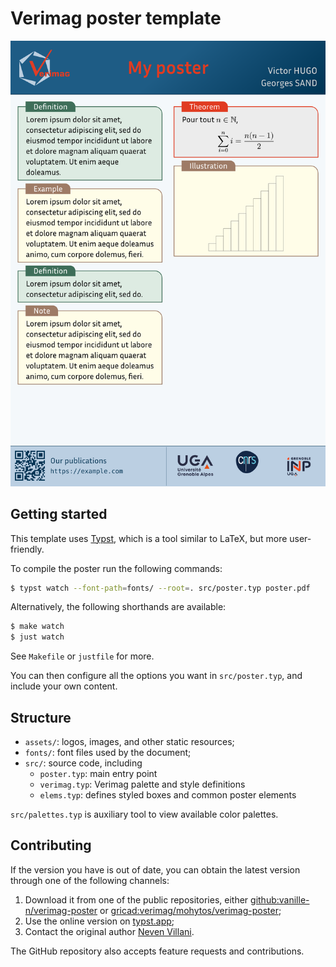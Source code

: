 # Verimag poster template

![](build/poster.png)

## Getting started

This template uses [Typst](https://typst.app/), which is a tool similar to LaTeX,
but more user-friendly.

To compile the poster run the following commands:
```sh
$ typst watch --font-path=fonts/ --root=. src/poster.typ poster.pdf
```

Alternatively, the following shorthands are available:
```sh
$ make watch
$ just watch
```

See `Makefile` or `justfile` for more.

You can then configure all the options you want in `src/poster.typ`,
and include your own content.

## Structure

- `assets/`: logos, images, and other static resources;
- `fonts/`: font files used by the document;
- `src/`: source code, including
  - `poster.typ`: main entry point
  - `verimag.typ`: Verimag palette and style definitions
  - `elems.typ`: defines styled boxes and common poster elements

`src/palettes.typ` is auxiliary tool to view available color palettes.

## Contributing

If the version you have is out of date, you can obtain the latest version
through one of the following channels:
1. Download it from one of the public repositories,
  either [github:vanille-n/verimag-poster](https://github.com/Vanille-N/verimag-poster)
  or [gricad:verimag/mohytos/verimag-poster](https://gricad-gitlab.univ-grenoble-alpes.fr/verimag/mohytos/verimag-poster);
2. Use the online version on [typst.app](https://typst.app/project/rZQdVx5NTTeBiLuCcmBT8z);
3. Contact the original author [Neven Villani](mailto:neven.villani@crans.org).

The GitHub repository also accepts feature requests and contributions.


